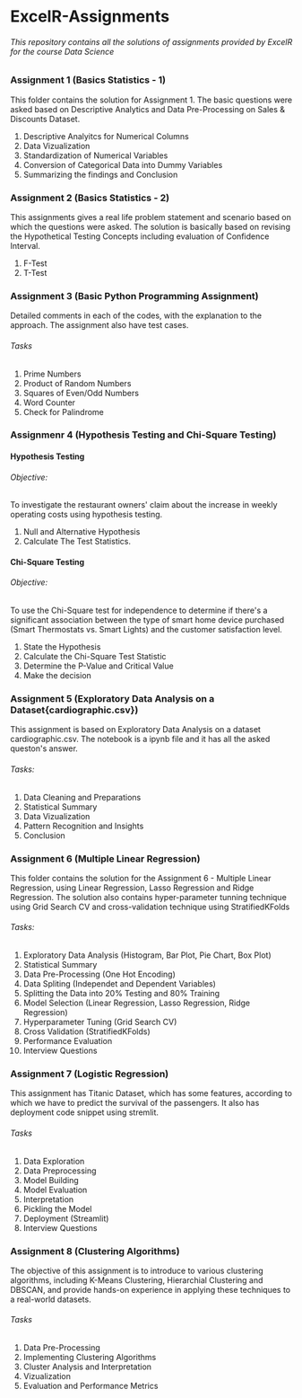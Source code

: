 # ExcelR-Assignments
###### This repository contains all the solutions of assignments provided by ExcelR for the course Data Science
### Assignment 1 (Basics Statistics - 1)
  This folder contains the solution for Assignment 1. The basic questions were asked based on Descriptive Analytics and Data Pre-Processing on Sales & Discounts Dataset.
  1. Descriptive Analyitcs for Numerical Columns
  2. Data Vizualization
  3. Standardization of Numerical Variables
  4. Conversion of Categorical Data into Dummy Variables
  5. Summarizing the findings and Conclusion

### Assignment 2 (Basics Statistics - 2)
  This assignments gives a real life problem statement and scenario based on which the questions were asked. The solution is basically based on revising the Hypothetical Testing Concepts including evaluation of Confidence Interval. 
  1. F-Test
  2. T-Test

### Assignment 3 (Basic Python Programming Assignment)
  Detailed comments in each of the codes, with the explanation to the approach. The assignment also have test cases.
###### Tasks
  1. Prime Numbers
  2. Product of Random Numbers
  3. Squares of Even/Odd Numbers
  4. Word Counter
  5. Check for Palindrome

### Assignmenr 4 (Hypothesis Testing and Chi-Square Testing)
#### Hypothesis Testing
###### Objective:
  To investigate the restaurant owners' claim about the increase in weekly operating costs using hypothesis testing.
1. Null and Alternative Hypothesis
2. Calculate The Test Statistics.

#### Chi-Square Testing
###### Objective:
  To use the Chi-Square test for independence to determine if there's a significant association between the type of smart home device purchased (Smart Thermostats vs. Smart Lights) and the customer satisfaction level.
1. State the Hypothesis 
2. Calculate the Chi-Square Test Statistic
3. Determine the P-Value and Critical Value
4. Make the decision

### Assignment 5 (Exploratory Data Analysis on a Dataset{cardiographic.csv})
This assignment is based on Exploratory Data Analysis on a dataset cardiographic.csv. The notebook is a ipynb file and it has all the asked queston's answer.
###### Tasks:
  1. Data Cleaning and Preparations
  2. Statistical Summary
  3. Data Vizualization
  4. Pattern Recognition and Insights
  5. Conclusion

### Assignment 6 (Multiple Linear Regression)
This folder contains the solution for the Assignment 6 - Multiple Linear Regression, using Linear Regression, Lasso Regression and Ridge Regression. The solution also contains hyper-parameter tunning technique using Grid Search CV and cross-validation technique using StratifiedKFolds
###### Tasks:
  1. Exploratory Data Analysis (Histogram, Bar Plot, Pie Chart, Box Plot)
  2. Statistical Summary
  3. Data Pre-Processing (One Hot Encoding)
  4. Data Spliting (Independet and Dependent Variables)
  5. Splitting the Data into 20% Testing and 80% Training
  6. Model Selection (Linear Regression, Lasso Regression, Ridge Regression)
  7. Hyperparameter Tuning (Grid Search CV)
  8. Cross Validation (StratifiedKFolds)
  9. Performance Evaluation 
  10. Interview Questions 

### Assignment 7 (Logistic Regression)
This assignment has Titanic Dataset, which has some features, according to which we have to predict the survival of the passengers. It also has deployment code snippet using stremlit.
###### Tasks
  1. Data Exploration
  2. Data Preprocessing
  3. Model Building
  4. Model Evaluation
  5. Interpretation
  6. Pickling the Model
  7. Deployment (Streamlit)
  8. Interview Questions

### Assignment 8 (Clustering Algorithms)
The objective of this assignment is to introduce to various clustering algorithms, including K-Means Clustering, Hierarchial Clustering and DBSCAN, and provide hands-on experience in applying these techniques to a real-world datasets.

###### Tasks
  1. Data Pre-Processing
  2. Implementing Clustering Algorithms
  3. Cluster Analysis and Interpretation
  4. Vizualization
  5. Evaluation and Performance Metrics
